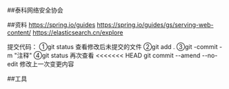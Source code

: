 ##泰科网络安全协会

##资料
https://spring.io/guides
https://spring.io/guides/gs/serving-web-content/
https://elasticsearch.cn/explore

提交代码：
①git status 查看修改后未提交的文件
②git add .
③git -commit -m "注释"
④git status 再次查看
<<<<<<< HEAD
git commit --amend --no-edit 修改上一次变更内容


##工具

